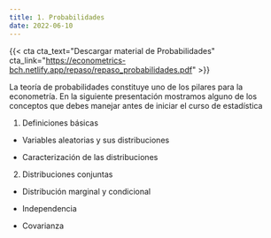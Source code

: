 ```yaml
---
title: 1. Probabilidades
date: 2022-06-10
---
```


{{< cta cta_text="Descargar material de Probabilidades" cta_link="https://econometrics-bch.netlify.app/repaso/repaso_probabilidades.pdf" >}}


La teoría de probabilidades constituye uno de los pilares para la econometría. En la siguiente presentación mostramos alguno de los conceptos que debes manejar antes de iniciar el curso de estadística

1. Definiciones básicas

- Variables aleatorias y sus distribuciones

- Caracterización de las distribuciones

2. Distribuciones conjuntas

- Distribución marginal y condicional

- Independencia

- Covarianza


